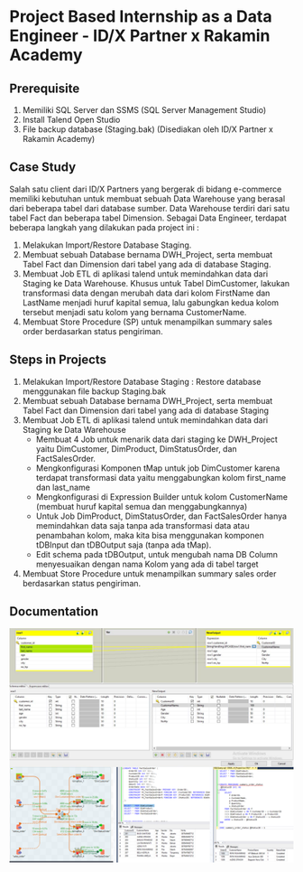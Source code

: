 # Project Based Internship as a Data Engineer - ID/X Partner x Rakamin Academy  

## Prerequisite
1. Memiliki  SQL Server dan SSMS (SQL Server Management Studio)
2. Install Talend Open Studio
3. File backup database (Staging.bak) (Disediakan oleh ID/X Partner x Rakamin Academy)
   
## Case Study
Salah satu client dari ID/X Partners yang bergerak di bidang e-commerce memiliki kebutuhan untuk membuat sebuah Data Warehouse yang berasal dari beberapa tabel dari database sumber.
Data Warehouse terdiri dari satu tabel Fact dan beberapa tabel Dimension. Sebagai Data Engineer, terdapat beberapa langkah yang dilakukan pada project ini :
1. Melakukan Import/Restore Database Staging.
2. Membuat sebuah Database bernama DWH_Project, serta membuat Tabel Fact dan Dimension dari tabel yang ada di database Staging.
3. Membuat Job ETL di aplikasi talend untuk memindahkan data dari Staging ke Data Warehouse. Khusus untuk Tabel DimCustomer, lakukan transformasi data dengan merubah data
dari kolom FirstName dan LastName menjadi huruf kapital semua, lalu gabungkan kedua kolom tersebut menjadi satu kolom yang bernama CustomerName.
4. Membuat Store Procedure (SP) untuk menampilkan summary sales order berdasarkan status pengiriman.

## Steps in Projects
1. Melakukan Import/Restore Database Staging : Restore database menggunakan file backup Staging.bak
2. Membuat sebuah Database bernama DWH_Project, serta membuat Tabel Fact dan Dimension dari tabel yang ada di database Staging
3. Membuat Job ETL di aplikasi talend untuk memindahkan data dari Staging ke Data Warehouse
   - Membuat 4 Job untuk menarik data dari staging ke DWH_Project yaitu DimCustomer, DimProduct, DimStatusOrder, dan FactSalesOrder.
   - Mengkonfigurasi Komponen tMap untuk job DimCustomer karena terdapat transformasi data yaitu menggabungkan kolom first_name dan last_name
   - Mengkonfigurasi di Expression Builder untuk kolom CustomerName (membuat huruf kapital semua dan menggabungkannya)
   - Untuk Job DimProduct, DimStatusOrder, dan FactSalesOrder hanya memindahkan data saja tanpa ada transformasi data atau penambahan kolom, maka kita bisa menggunakan komponen tDBInput dan tDBOutput saja (tanpa ada tMap).
   - Edit schema pada tDBOutput, untuk mengubah nama DB Column menyesuaikan dengan nama Kolom yang ada di tabel target
4. Membuat Store Procedure untuk menampilkan summary sales order berdasarkan status pengiriman.

## Documentation
<img align="center" width="1000" src="Konfigurasi Komponen tMap Job DimCustomer.png" />
<img align="center" width="1000" src="ETL data tabel staging.png" />
